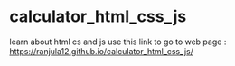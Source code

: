 # calculator_html_css_js
learn about html cs and js
use this link to go to web page : https://ranjula12.github.io/calculator_html_css_js/
